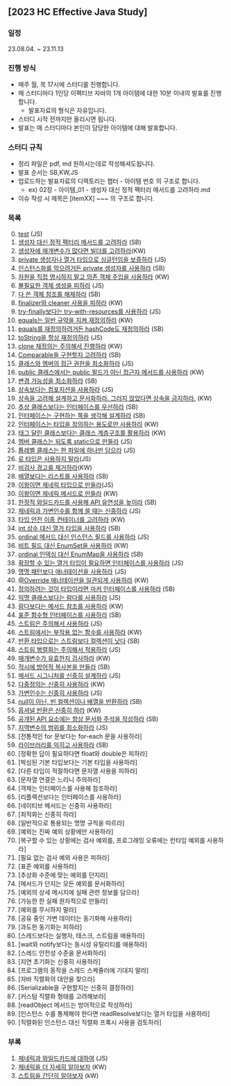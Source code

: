 ## [2023 HC Effective Java Study]

### 일정
23.08.04. ~ 23.11.13

### 진행 방식
- 매주 월, 목 17시에 스터디를 진행합니다.
- 매 스터디마다 1인당 이펙티브 자바의 1개 아이템에 대한 10분 이내의 발표를 진행합니다.
  - 발표자료의 형식은 자유입니다.
- 스터디 시작 전까지만 올리시면 됩니다.
- 발표는 매 스터디마다 본인이 담당한 아이템에 대해 발표합니다.

### 스터디 규칙
- 정리 파일은 pdf, md 원하시는데로 작성해셔도됩니다.
- 발표 순서는 SB,KW,JS
- 업로드하는 발표자료의 디렉토리는 챕터 - 아이템 번호 의 구조로 합니다.
  - ex) 02장 - 아이템_01 - 생성자 대신 정적 팩터리 메서드를 고려하라.md
- 이슈 작성 시 제목은 [itemXX] ~~~ 의 구조로 합니다.

### 목록
0. [test](02장/아이템_00/test.md) (JS)
1. [생성자 대신 정적 팩터리 메서드를 고려하라](02장/아이템_01/생성자_대신_정적_팩터리_메서드를_고려하라.md) (SB)
2. [생성자에 매개변수가 많다면 빌더를 고려하라](02장/아이템_02/생성자에_매개변수가_많다면_빌더를_고려하라.md)(KW)
3. [private 생성자나 열거 타입으로 싱글턴임을 보증하라](02장/아이템_03/private_생성자나_열거_타입으로_싱글턴임을_보증하라.md) (JS)
4. [인스턴스화를 막으려거든 private 생성자를 사용하라](02장/아이템_04/인스턴스화를_막으려거든_private_생성자를_사용하라.md) (SB)
5. [자원을 직접 명시하지 말고 의존 객체 주입을 사용하라](02장/아이템_05/자원을_직접_명시하지_말고_의존_객체_주입을_사용하라.md) (KW)
6. [불필요한 객체 생성을 피하라](02장/아이템_06/불필요한_객체_생성을_피하라.md) (JS)
7. [다 쓴 객체 참조를 해제하라](02장/아이템_07/다_쓴_객체_참조를_해제하라.md) (SB)
8. [finalizer와 cleaner 사용을 피하라](02장/아이템_08/finalizer와_cleaner사용을_피하라.md) (KW)
9. [try-finally보다는 try-with-resources를 사용하라](02장/아이템_09/try-finally_보다는_try-with-resources를_사용하라.md) (JS)
10. [equals는 일반 규약을 지켜 재정의하라](03장/아이템_10/equals는_일반_규약을_지켜_재정의하라.md) (KW)
11. [equals를 재정의하려거든 hashCode도 재정의하라](03장/아이템_11/equals를_재정의_하려거든_hashCode도_재정의하라.md) (SB)
12. [toString을 항상 재정의하라](03장/아이템_12/toString을_항상_재정의하라.md) (JS)
13. [clone 재정의는 주의해서 진행하라](03장/아이템_13/clone_재정의는_주의해서_진행하라.md) (KW)
14. [Comparable을 구현할지 고려하라](03장/아이템_14/Comparable을_구현할지_고려하라.md) (SB)
15. [클래스와 멤버의 접근 권한을 최소화하라](04장/아이템_15/클래스와_멤버의_접근_권한을_최소화하라.md) (JS)
16. [public 클래스에서는 public 필드가 아닌 접근자 메서드를 사용하라](04장/아이템_16/public_클래스에서는_public_필드가_아닌_접근자_메서드를_사용하라.md) (KW)
17. [변경 가능성을 최소화하라](04장/아이템_17/변경_가능성을_최소화하라.md) (SB)
18. [상속보다는 컴포지션을 사용하라](04장/아이템_18/상속보다는_컴포지션을_사용하라.md) (JS)
19. [상속을 고려해 설계하고 문서화하라. 그러지 않았다면 상속을 금지하라.](04장/아이템_21/인터페이스는_구현하는_쪽을_생각해_설계하라.md) (KW)
20. [추상 클래스보다는 인터페이스를 우선하라](04장/아이템_20/추상_클래스_보다는_인터페이스를_우선하라.md) (SB)
21. [인터페이스는 구현하는 쪽을 생각해 설계하라](04장/아이템_21/인터페이스는_구현하는_쪽을_생각해_설계하라.md) (SB)
22. [인터페이스는 타입을 정의하는 용도로만 사용하라](04장/아이템_22/인터페이스는_타입을_정의하는_용도로만_사용하라.md) (KW)
23. [태그 달린 클래스보다는 클래스 계층구조를 활용하라](04장/아이템_23/태그_달린_클래스보다는_클래스_계층구조를_활용하라.md) (KW)
24. [멤버 클래스는 되도록 static으로 만들라](04장/아이템_24/멤버_클래스는_되도록_static으로_만들라.md) (JS)
25. [톱레벨 클래스는 한 파일에 하나만 담으라](04장/아이템_25/톱레벨_클래스는_한_파일에_하나만_담으라.md) (JS)
26. [로 타입은 사용하지 말라](05장/아이템_26/로_타입은_사용하지_말라.md)(JS)
27. [비검사 경고를 제거하라](05장/아이템_27/비검사_경고를_제거하라.md)(KW)
28. [배열보다는 리스트를 사용하라](05장/아이템_28/배열보다는_리스트를_사용하라.md) (SB)
29. [이왕이면 제네릭 타입으로 만들라](05장/아이템_29/이왕이면_제네릭_타입으로_만들라.md)(JS)
30. [이왕이면 제네릭 메서드로 만들라](05장/아이템_30/이왕이면_제네릭_메서드로_만들라.md) (KW)
31. [한정적 와일드카드를 사용해 API 유연성을 높이라](05장/아이템_31/한정적_와일드카드를_사용해_API_유연성을_높이라.md) (SB)
32. [제네릭과 가변인수를 함께 쓸 때는 신중하라](05장/아이템_32/제네릭과_가변인수를_함께_쓸_때는_신중하라.md) (JS)
33. [타입 안전 이종 컨테이너를 고려하라](05장/아이템_33/타입_안전_이종_컨테이너를_고려하라.md) (KW)
34. [int 상수 대신 열거 타입을 사용하라](06장/아이템_34/int_상수_대신_열거_타입을_사용하라.md) (SB)
35. [ordinal 메서드 대신 인스턴스 필드를 사용하라](06장/아이템_35/ordinal_메서드_대신_인스턴스_필드를_사용하라.md) (JS)
36. [비트 필드 대신 EnumSet을 사용하라](06장/아이템_36/비트_필드_대신_EnumSet을_사용하라.md) (KW)
37. [ordinal 인덱싱 대신 EnumMap을 사용하라](06장/아이템_37/ordinal_인덱싱_대신_EnumMap을_사용하라.md) (SB)
38. [확장할 수 있는 열거 타입이 필요하면 인터페이스를 사용하라](06장/아이템_38/확장할_수_있는_열거_타입이_필요하면_인터페이스를_사용하라.md) (JS)
39. [명명 패턴보다 애너테이션을 사용하라](06장/아이템_39/명명_패턴보다_애너테이션을_사용하라.md) (JS)
40. [@Override 애너테이션을 일관되게 사용하라](06장/아이템_40/@Override_애너테이션을_일관되게_사용하라.md) (KW)
41. [정의하려는 것이 타입이라면 마커 인터페이스를 사용하라](06장/아이템_41/정의하려는_것이_타입이라면_마커_인터페이스를_사용하라.md) (SB)
42. [익명 클래스보다는 람다를 사용하라](07장/아이템_42/익명_클래스보다는_람다를_사용하라.md) (JS)
43. [람다보다는 메서드 참조를 사용하라](07장/아이템_43/람다보다는_메서드_참조를_사용하라.md) (KW)
44. [표준 함수형 인터페이스를 사용하라](07장/아이템_44/표준_함수형_인터페이스를_사용하라.md) (SB)
45. [스트림은 주의해서 사용하라](07장/아이템_45/스트림은_주의해서_사용하라.md) (JS)
46. [스트림에서는 부작용 없는 함수를 사용하라](07장/아이템_46/스트림에서는_부작용_없는_함수를_사용하라.md) (KW)
47. [반환 타입으로는 스트림보다 컬렉션이 낫다](07장/아이템_47/반환_타입으로는_스트림보다_컬렉션이_낫다.md) (SB)
48. [스트림 병렬화는 주의해서 적용하라](07장/아이템_48/스트림_병렬화는_주의해서_적용하라.md) (JS)
49. [매개변수가 유효한지 검사하라](08장/아이템_49/매개변수가_유효한지_검사하라.md) (KW)
50. [적시에 방어적 복사본을 만들라](08장/아이템_50/적시에_방어적_복사본을_만들라.md) (SB)
51. [메서드 시그니처를 신중히 설계하라](08장/아이템_51/메서드_시그니처를_신중히_설계하라.md) (JS)
52. [다중정의는 신중히 사용하라](08장/아이템_52/다중정의는_신중히_사용하라.md) (KW)
53. [가변인수는 신중히 사용하라](08장/아이템_53/가변인수는_신중히_사용하라.md) (JS)
54. [null이 아닌, 빈 컬렉션이나 배열을 반환하라](08장/아이템_54/null이_아닌,_빈_컬렉션이나_배열을_반환하라.md) (SB)
55. [옵셔널 반환은 신중히 하라](08장/아이템55/옵셔널_반환은_신중히_하라.md) (KW)
56. [공개된 API 요소에는 항상 문서화 주석을 작성하라](08장/아이템_56/공개된_API_요소에는_항상_문서화_주석을_작성하라.md) (SB)
57. [지역변수의 범위를 최소화하라](09장/아이템_57/지역변수의_범위를_최소화하라.md) (JS)
58. [전통적인 for 문보다는 for-each 문을 사용하라]
59. [라이브러리를 익히고 사용하라](09장/아이템_59/라이브러리를_익히고_사용하라.md) (SB)
60. [정확한 답이 필요하다면 float와 double은 피하라]
61. [박싱된 기본 타입보다는 기본 타입을 사용하라]
62. [다른 타입이 적절하다면 문자열 사용을 피하라]
63. [문자열 연결은 느리니 주의하라]
64. [객체는 인터페이스를 사용해 참조하라]
65. [리플렉션보다는 인터페이스를 사용하라]
66. [네이티브 메서드는 신중히 사용하라]
67. [최적화는 신중히 하라]
68. [일반적으로 통용되는 명명 규칙을 따르라]
69. [예외는 진짜 예외 상황에만 사용하라]
70. [복구할 수 있는 상황에는 검사 예외를, 프로그래밍 오류에는 런타임 예외를 사용하라]
71. [필요 없는 검사 예외 사용은 피하라]
72. [표준 예외를 사용하라]
73. [추상화 수준에 맞는 예외를 던지라]
74. [메서드가 던지는 모든 예외를 문서화하라]
75. [예외의 상세 메시지에 실패 관련 정보를 담으라]
76. [가능한 한 실패 원자적으로 만들라]
77. [예외를 무시하지 말라]
78. [공유 중인 가변 데이터는 동기화해 사용하라]
79. [과도한 동기화는 피하라]
80. [스레드보다는 실행자, 태스크, 스트림을 애용하라]
81. [wait와 notify보다는 동시성 유틸리티를 애용하라]
82. [스레드 안전성 수준을 문서화하라]
83. [지연 초기화는 신중히 사용하라]
84. [프로그램의 동작을 스레드 스케줄러에 기대지 말라]
85. [자바 직렬화의 대안을 찾으라]
86. [Serializable을 구현할지는 신중히 결정하라]
87. [커스텀 직렬화 형태를 고려해보라]
88. [readObject 메서드는 방어적으로 작성하라]
89. [인스턴스 수를 통제해야 한다면 readResolve보다는 열거 타입을 사용하라]
90. [직렬화된 인스턴스 대신 직렬화 프록시 사용을 검토하라]

### 부록
1. [제네릭과 와일드카드에 대하여](부록/제네릭과_와일드카드에_대하여.md) (JS)
2. [제네릭을 더 자세히 알아보자](부록/제네릭을_더_자세히_알아보자.md) (KW)
3. [스트림을 간단히 알아보자](부록/스트림을_간단히_알아보자.md) (kW)